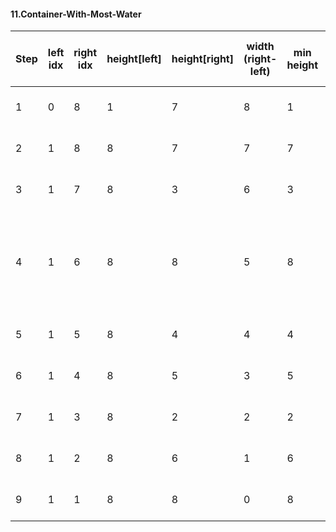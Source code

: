 #### 11.Container-With-Most-Water

| Step | left idx | right idx | height\[left] | height\[right] | width (right-left) | min height | area = width \* min height | max_area (so far) | Move pointer?                                     |
| ---- | -------- | --------- | ------------- | -------------- | ------------------ | ---------- | -------------------------- | ----------------- | ------------------------------------------------- |
| 1    | 0        | 8         | 1             | 7              | 8                  | 1          | 8 \* 1 = 8                 | 8                 | Move left (1 < 7)                                 |
| 2    | 1        | 8         | 8             | 7              | 7                  | 7          | 7 \* 7 = 49                | 49                | Move right (8 > 7)                                |
| 3    | 1        | 7         | 8             | 3              | 6                  | 3          | 6 \* 3 = 18                | 49                | Move right (8 > 3)                                |
| 4    | 1        | 6         | 8             | 8              | 5                  | 8          | 5 \* 8 = 40                | 49                | Move right (8 == 8, move either; here move right) |
| 5    | 1        | 5         | 8             | 4              | 4                  | 4          | 4 \* 4 = 16                | 49                | Move right (8 > 4)                                |
| 6    | 1        | 4         | 8             | 5              | 3                  | 5          | 3 \* 5 = 15                | 49                | Move right (8 > 5)                                |
| 7    | 1        | 3         | 8             | 2              | 2                  | 2          | 2 \* 2 = 4                 | 49                | Move right (8 > 2)                                |
| 8    | 1        | 2         | 8             | 6              | 1                  | 6          | 1 \* 6 = 6                 | 49                | Move right (8 > 6)                                |
| 9    | 1        | 1         | 8             | 8              | 0                  | 8          | 0 \* 8 = 0                 | 49                | End (left == right)                               |
